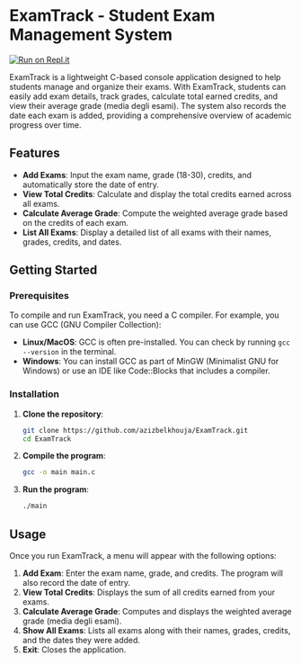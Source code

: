 # ExamTrack - Student Exam Management System

[![Run on Repl.it](https://replit.com/badge/github/azizbelkhouja/ExamTrack)](https://replit.com/github/azizbelkhouja/ExamTrack)


ExamTrack is a lightweight C-based console application designed to help students manage and organize their exams. With ExamTrack, students can easily add exam details, track grades, calculate total earned credits, and view their average grade (media degli esami). The system also records the date each exam is added, providing a comprehensive overview of academic progress over time.

## Features

- **Add Exams**: Input the exam name, grade (18-30), credits, and automatically store the date of entry.
- **View Total Credits**: Calculate and display the total credits earned across all exams.
- **Calculate Average Grade**: Compute the weighted average grade based on the credits of each exam.
- **List All Exams**: Display a detailed list of all exams with their names, grades, credits, and dates.

## Getting Started

### Prerequisites

To compile and run ExamTrack, you need a C compiler. For example, you can use GCC (GNU Compiler Collection):

- **Linux/MacOS**: GCC is often pre-installed. You can check by running `gcc --version` in the terminal.
- **Windows**: You can install GCC as part of MinGW (Minimalist GNU for Windows) or use an IDE like Code::Blocks that includes a compiler.

### Installation

1. **Clone the repository**:
    ```bash
    git clone https://github.com/azizbelkhouja/ExamTrack.git
    cd ExamTrack
    ```

2. **Compile the program**:
    ```bash
    gcc -o main main.c
    ```

3. **Run the program**:
    ```bash
    ./main
    ```

## Usage

Once you run ExamTrack, a menu will appear with the following options:

1. **Add Exam**: Enter the exam name, grade, and credits. The program will also record the date of entry.
2. **View Total Credits**: Displays the sum of all credits earned from your exams.
3. **Calculate Average Grade**: Computes and displays the weighted average grade (media degli esami).
4. **Show All Exams**: Lists all exams along with their names, grades, credits, and the dates they were added.
5. **Exit**: Closes the application.
